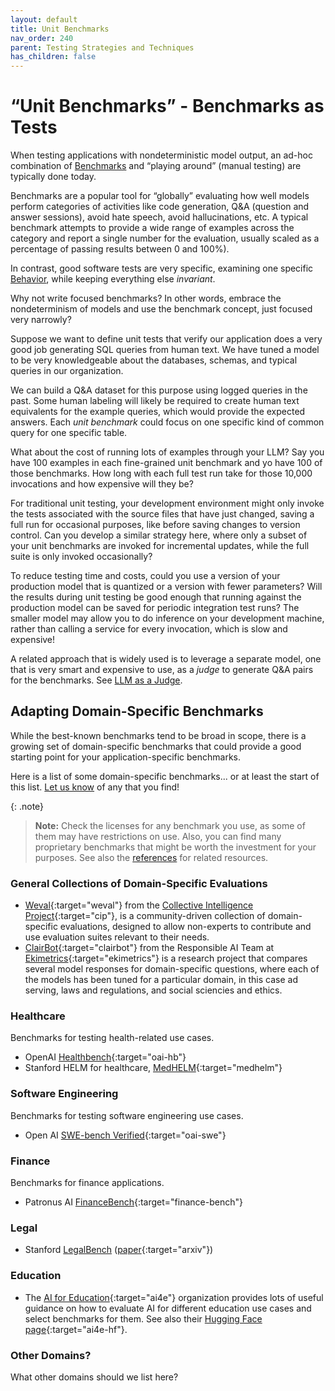 ```yaml
---
layout: default
title: Unit Benchmarks
nav_order: 240
parent: Testing Strategies and Techniques
has_children: false
---
```


# &ldquo;Unit Benchmarks&rdquo; - Benchmarks as Tests

When testing applications with nondeterministic model output, an ad-hoc combination of [Benchmarks]({{site.glossaryurl}}/#benchmark) and &ldquo;playing around&rdquo; (manual testing) are typically done today.

Benchmarks are a popular tool for &ldquo;globally&rdquo; evaluating how well models perform categories of activities like code generation, Q&A (question and answer sessions), avoid hate speech, avoid hallucinations, etc. A typical benchmark attempts to provide a wide range of examples across the category and report a single number for the evaluation, usually scaled as a percentage of passing results between 0 and 100%). 

In contrast, good software tests are very specific, examining one specific [Behavior]({{site.glossaryurl}}/#behavior), while keeping everything else _invariant_.

Why not write focused benchmarks? In other words, embrace the nondeterminism of models and use the benchmark concept, just focused very narrowly?

Suppose we want to define unit tests that verify our application does a very good job generating SQL queries from human text. We have tuned a model to be very knowledgeable about the databases, schemas, and typical queries in our organization.

We can build a Q&A dataset for this purpose using logged queries in the past. Some human labeling will likely be required to create human text equivalents for the example queries, which would provide the expected answers. Each _unit benchmark_ could focus on one specific kind of common query for one specific table.

What about the cost of running lots of examples through your LLM? Say you have 100 examples in each fine-grained unit benchmark and yo have 100 of those benchmarks. How long with each full test run take for those 10,000 invocations and how expensive will they be? 

For traditional unit testing, your development environment might only invoke the tests associated with the source files that have just changed, saving a full run for occasional purposes, like before saving changes to version control. Can you develop a similar strategy here, where only a subset of your unit benchmarks are invoked for incremental updates, while the full suite is only invoked occasionally? 

To reduce testing time and costs, could you use a version of your production model that is quantized or a version with fewer parameters? Will the results during unit testing be good enough that running against the production model can be saved for periodic integration test runs? The smaller model may allow you to do inference on your development machine, rather than calling a service for every invocation, which is slow and expensive!

A related approach that is widely used is to leverage a separate model, one that is very smart and expensive to use, as a _judge_ to generate Q&A pairs for the benchmarks. See [LLM as a Judge]({{site.baseurl}}/testing-strategies/llm-as-a-judge).

## Adapting Domain-Specific Benchmarks

While the best-known benchmarks tend to be broad in scope, there is a growing set of domain-specific benchmarks that could provide a good starting point for your application-specific benchmarks.

Here is a list of some domain-specific benchmarks... or at least the start of this list. [Let us know]({{site.baseurl}}/contributing/#join-us) of any that you find!

{: .note}
> **Note:** Check the licenses for any benchmark you use, as some of them may have restrictions on use. Also, you can find many proprietary benchmarks that might be worth the investment for your purposes. See also the [references]({{site.baseurl}}/references) for related resources.

### General Collections of Domain-Specific Evaluations

* [Weval](https://weval.org/sandbox){:target="weval"} from the [Collective Intelligence Project](https://www.cip.org/){:target="cip"}, is a community-driven collection of domain-specific evaluations, designed to allow non-experts to contribute and use evaluation suites relevant to their needs. 
* [ClairBot](https://clair.bot/){:target="clairbot"} from the Responsible AI Team at [Ekimetrics](https://ekimetrics.com/){:target="ekimetrics"} is a research project that compares several model responses for domain-specific questions, where each of the models has been tuned for a particular domain, in this case ad serving, laws and regulations, and social sciencies and ethics.

### Healthcare 

Benchmarks for testing health-related use cases.

* OpenAI [Healthbench](https://openai.com/index/healthbench/){:target="oai-hb"}
* Stanford HELM for healthcare, [MedHELM](https://crfm.stanford.edu/helm/medhelm/latest/){:target="medhelm"}

### Software Engineering

Benchmarks for testing software engineering use cases.

* Open AI [SWE-bench Verified](https://openai.com/index/introducing-swe-bench-verified/){:target="oai-swe"}

### Finance

Benchmarks for finance applications.

* Patronus AI [FinanceBench](https://github.com/patronus-ai/financebench){:target="finance-bench"}

### Legal

* Stanford [LegalBench](https://hazyresearch.stanford.edu/legalbench/) ([paper](https://arxiv.org/abs/2308.11462){:target="arxiv"})

### Education

* The [AI for Education](https://ai-for-education.org/){:target="ai4e"} organization provides lots of useful guidance on how to evaluate AI for different education use cases and select benchmarks for them. See also their [Hugging Face page](https://huggingface.co/AI-for-Education){:target="ai4e-hf"}.

### Other Domains?

What other domains should we list here?
